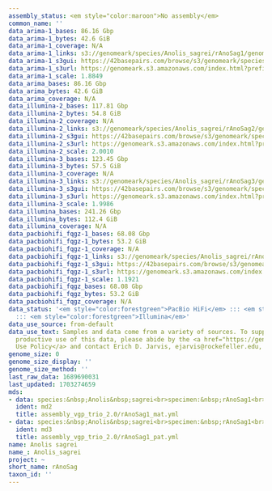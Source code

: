 ```yaml
---
assembly_status: <em style="color:maroon">No assembly</em>
common_name: ''
data_arima-1_bases: 86.16 Gbp
data_arima-1_bytes: 42.6 GiB
data_arima-1_coverage: N/A
data_arima-1_links: s3://genomeark/species/Anolis_sagrei/rAnoSag1/genomic_data/arima/<br>
data_arima-1_s3gui: https://42basepairs.com/browse/s3/genomeark/species/Anolis_sagrei/rAnoSag1/genomic_data/arima/
data_arima-1_s3url: https://genomeark.s3.amazonaws.com/index.html?prefix=species/Anolis_sagrei/rAnoSag1/genomic_data/arima/
data_arima-1_scale: 1.8849
data_arima_bases: 86.16 Gbp
data_arima_bytes: 42.6 GiB
data_arima_coverage: N/A
data_illumina-2_bases: 117.81 Gbp
data_illumina-2_bytes: 54.8 GiB
data_illumina-2_coverage: N/A
data_illumina-2_links: s3://genomeark/species/Anolis_sagrei/rAnoSag2/genomic_data/illumina/<br>
data_illumina-2_s3gui: https://42basepairs.com/browse/s3/genomeark/species/Anolis_sagrei/rAnoSag2/genomic_data/illumina/
data_illumina-2_s3url: https://genomeark.s3.amazonaws.com/index.html?prefix=species/Anolis_sagrei/rAnoSag2/genomic_data/illumina/
data_illumina-2_scale: 2.0010
data_illumina-3_bases: 123.45 Gbp
data_illumina-3_bytes: 57.5 GiB
data_illumina-3_coverage: N/A
data_illumina-3_links: s3://genomeark/species/Anolis_sagrei/rAnoSag3/genomic_data/illumina/<br>
data_illumina-3_s3gui: https://42basepairs.com/browse/s3/genomeark/species/Anolis_sagrei/rAnoSag3/genomic_data/illumina/
data_illumina-3_s3url: https://genomeark.s3.amazonaws.com/index.html?prefix=species/Anolis_sagrei/rAnoSag3/genomic_data/illumina/
data_illumina-3_scale: 1.9986
data_illumina_bases: 241.26 Gbp
data_illumina_bytes: 112.4 GiB
data_illumina_coverage: N/A
data_pacbiohifi_fqgz-1_bases: 68.08 Gbp
data_pacbiohifi_fqgz-1_bytes: 53.2 GiB
data_pacbiohifi_fqgz-1_coverage: N/A
data_pacbiohifi_fqgz-1_links: s3://genomeark/species/Anolis_sagrei/rAnoSag1/genomic_data/pacbio_hifi/<br>
data_pacbiohifi_fqgz-1_s3gui: https://42basepairs.com/browse/s3/genomeark/species/Anolis_sagrei/rAnoSag1/genomic_data/pacbio_hifi/
data_pacbiohifi_fqgz-1_s3url: https://genomeark.s3.amazonaws.com/index.html?prefix=species/Anolis_sagrei/rAnoSag1/genomic_data/pacbio_hifi/
data_pacbiohifi_fqgz-1_scale: 1.1921
data_pacbiohifi_fqgz_bases: 68.08 Gbp
data_pacbiohifi_fqgz_bytes: 53.2 GiB
data_pacbiohifi_fqgz_coverage: N/A
data_status: '<em style="color:forestgreen">PacBio HiFi</em> ::: <em style="color:forestgreen">Arima</em>
  ::: <em style="color:forestgreen">Illumina</em>'
data_use_source: from-default
data_use_text: Samples and data come from a variety of sources. To support fair and
  productive use of this data, please abide by the <a href="https://genome10k.soe.ucsc.edu/data-use-policies/">Data
  Use Policy</a> and contact Erich D. Jarvis, ejarvis@rockefeller.edu, with any questions.
genome_size: 0
genome_size_display: ''
genome_size_method: ''
last_raw_data: 1689690031
last_updated: 1703274659
mds:
- data: species:&nbsp;Anolis&nbsp;sagrei<br>specimen:&nbsp;rAnoSag1<br>projects:&nbsp;<br>&nbsp;&nbsp;-&nbsp;vgp<br>data_location:&nbsp;S3<br>release_to:&nbsp;S3<br>maternal:&nbsp;s3://genomeark/species/Anolis_sagrei/rAnoSag1/assembly_vgp_trio_2.0/rAnoSag1.trio.mat.20231222.fasta.gz<br>pretext:&nbsp;s3://genomeark/species/Anolis_sagrei/rAnoSag1/assembly_vgp_trio_2.0/evaluation/hap2/pretext/rAnoSag1_hap2__s2_heatmap.pretext<br>kmer_spectra_img:&nbsp;s3://genomeark/species/Anolis_sagrei/rAnoSag1/assembly_vgp_trio_2.0/evaluation/merqury/rAnoSag1_png/<br>pacbio_read_dir:&nbsp;s3://genomeark/species/Anolis_sagrei/rAnoSag1/genomic_data/pacbio_hifi/<br>pacbio_read_type:&nbsp;hifi<br>hic_read_dir:&nbsp;s3://genomeark/species/Anolis_sagrei/rAnoSag1/genomic_data/arima/<br>pipeline:<br>&nbsp;&nbsp;-&nbsp;hifiasm&nbsp;(0.19.7+galaxy1),&nbsp;with&nbsp;trio-dual&nbsp;parameter&nbsp;on<br>&nbsp;&nbsp;-&nbsp;purge_dups&nbsp;(2.2)<br>&nbsp;&nbsp;-&nbsp;yahs&nbsp;(1.2a.2+galaxy1)<br>assembled_by_group:&nbsp;Rockefeller<br>notes:&nbsp;This&nbsp;was&nbsp;a&nbsp;trio&nbsp;assembly&nbsp;of&nbsp;rAnoSag1&nbsp;(internal&nbsp;ID:&nbsp;VGL-rAnoSag4)&nbsp;using&nbsp;parental&nbsp;illumina&nbsp;data&nbsp;and&nbsp;hifiasm&nbsp;in&nbsp;trio&nbsp;mode&nbsp;with&nbsp;the&nbsp;"trio-dual"&nbsp;parameter&nbsp;on.&nbsp;Sample&nbsp;metadata&nbsp;says&nbsp;a&nbsp;female&nbsp;specimen.&nbsp;This&nbsp;individual&nbsp;did&nbsp;not&nbsp;have&nbsp;bionano&nbsp;data.&nbsp;HiC&nbsp;scaffolding&nbsp;was&nbsp;performed&nbsp;with&nbsp;yahs.&nbsp;The&nbsp;HiC&nbsp;prep&nbsp;was&nbsp;Arima&nbsp;kit&nbsp;2.&nbsp;In&nbsp;the&nbsp;intermediate&nbsp;files,&nbsp;hap1&nbsp;is&nbsp;the&nbsp;paternal&nbsp;haplotype&nbsp;and&nbsp;hap2&nbsp;is&nbsp;the&nbsp;maternal&nbsp;haplotype.&nbsp;Both&nbsp;haplotypes&nbsp;individually&nbsp;went&nbsp;through&nbsp;a&nbsp;round&nbsp;of&nbsp;purge_dups.&nbsp;We&nbsp;are&nbsp;submitting&nbsp;both&nbsp;haplotypes&nbsp;for&nbsp;trio&nbsp;curation,&nbsp;and&nbsp;this&nbsp;is&nbsp;the&nbsp;ticket&nbsp;for&nbsp;the&nbsp;maternal&nbsp;haplotype&nbsp;(hap2).
  ident: md2
  title: assembly_vgp_trio_2.0/rAnoSag1_mat.yml
- data: species:&nbsp;Anolis&nbsp;sagrei<br>specimen:&nbsp;rAnoSag1<br>projects:&nbsp;<br>&nbsp;&nbsp;-&nbsp;vgp<br>data_location:&nbsp;S3<br>release_to:&nbsp;S3<br>paternal:&nbsp;s3://genomeark/species/Anolis_sagrei/rAnoSag1/assembly_vgp_trio_2.0/rAnoSag1.trio.pat.20231222.fasta.gz<br>pretext:&nbsp;s3://genomeark/species/Anolis_sagrei/rAnoSag1/assembly_vgp_trio_2.0/evaluation/hap2/pretext/rAnoSag1_hap1__s2_heatmap.pretext<br>kmer_spectra_img:&nbsp;s3://genomeark/species/Anolis_sagrei/rAnoSag1/assembly_vgp_trio_2.0/evaluation/merqury/rAnoSag1_png/<br>pacbio_read_dir:&nbsp;s3://genomeark/species/Anolis_sagrei/rAnoSag1/genomic_data/pacbio_hifi/<br>pacbio_read_type:&nbsp;hifi<br>hic_read_dir:&nbsp;s3://genomeark/species/Anolis_sagrei/rAnoSag1/genomic_data/arima/<br>pipeline:<br>&nbsp;&nbsp;-&nbsp;hifiasm&nbsp;(0.19.7+galaxy1),&nbsp;with&nbsp;trio-dual&nbsp;parameter&nbsp;on<br>&nbsp;&nbsp;-&nbsp;purge_dups&nbsp;(2.2)<br>&nbsp;&nbsp;-&nbsp;yahs&nbsp;(1.2a.2+galaxy1)<br>assembled_by_group:&nbsp;Rockefeller<br>notes:&nbsp;This&nbsp;was&nbsp;a&nbsp;trio&nbsp;assembly&nbsp;of&nbsp;rAnoSag1&nbsp;(internal&nbsp;ID:&nbsp;VGL-rAnoSag4)&nbsp;using&nbsp;parental&nbsp;illumina&nbsp;data&nbsp;and&nbsp;hifiasm&nbsp;in&nbsp;trio&nbsp;mode&nbsp;with&nbsp;the&nbsp;"trio-dual"&nbsp;parameter&nbsp;on.&nbsp;Sample&nbsp;metadata&nbsp;says&nbsp;a&nbsp;female&nbsp;specimen.&nbsp;This&nbsp;individual&nbsp;did&nbsp;not&nbsp;have&nbsp;bionano&nbsp;data.&nbsp;HiC&nbsp;scaffolding&nbsp;was&nbsp;performed&nbsp;with&nbsp;yahs.&nbsp;The&nbsp;HiC&nbsp;prep&nbsp;was&nbsp;Arima&nbsp;kit&nbsp;2.&nbsp;In&nbsp;the&nbsp;intermediate&nbsp;files,&nbsp;hap1&nbsp;is&nbsp;the&nbsp;paternal&nbsp;haplotype&nbsp;and&nbsp;hap2&nbsp;is&nbsp;the&nbsp;maternal&nbsp;haplotype.&nbsp;Both&nbsp;haplotypes&nbsp;individually&nbsp;went&nbsp;through&nbsp;a&nbsp;round&nbsp;of&nbsp;purge_dups.&nbsp;We&nbsp;are&nbsp;submitting&nbsp;both&nbsp;haplotypes&nbsp;for&nbsp;trio&nbsp;curation,&nbsp;and&nbsp;this&nbsp;is&nbsp;the&nbsp;ticket&nbsp;for&nbsp;the&nbsp;paternal&nbsp;haplotype&nbsp;(hap1).
  ident: md3
  title: assembly_vgp_trio_2.0/rAnoSag1_pat.yml
name: Anolis sagrei
name_: Anolis_sagrei
project: ~
short_name: rAnoSag
taxon_id: ''
---
```


